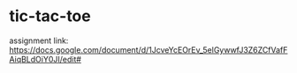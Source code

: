 # tic-tac-toe

assignment link:
https://docs.google.com/document/d/1JcveYcEOrEv_5elGywwfJ3Z6ZCfVafFAiqBLdOiY0JI/edit#